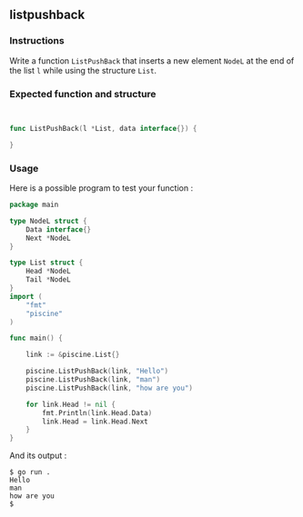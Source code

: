 ## listpushback

### Instructions

Write a function `ListPushBack` that inserts a new element `NodeL` at the end of the list `l` while using the structure `List`.

### Expected function and structure

```go


func ListPushBack(l *List, data interface{}) {

}
```

### Usage

Here is a possible program to test your function :

```go
package main

type NodeL struct {
	Data interface{}
	Next *NodeL
}

type List struct {
	Head *NodeL
	Tail *NodeL
}
import (
	"fmt"
	"piscine"
)

func main() {

	link := &piscine.List{}

	piscine.ListPushBack(link, "Hello")
	piscine.ListPushBack(link, "man")
	piscine.ListPushBack(link, "how are you")

	for link.Head != nil {
		fmt.Println(link.Head.Data)
		link.Head = link.Head.Next
	}
}
```

And its output :

```console
$ go run .
Hello
man
how are you
$
```
